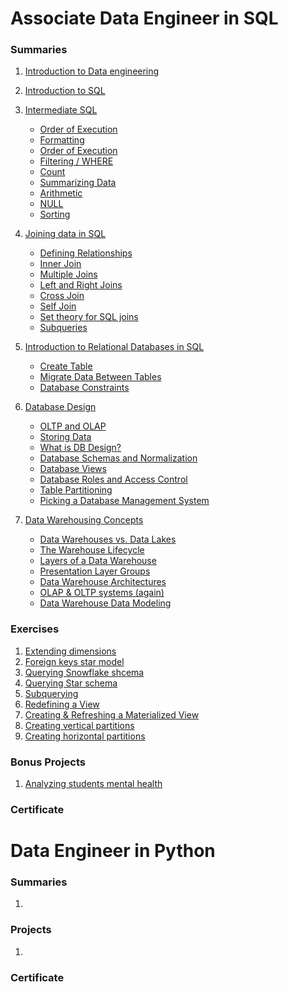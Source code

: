 # Associate Data Engineer in SQL
### Summaries
1. [Introduction to Data engineering](Courses/DE%20Asociate/1-Understanding%20DE/Understanding%20Data%20Engineering.md)

2. [Introduction to SQL](Courses/DE%20Asociate/2-Introduction%20to%20SQL/Intro%20to%20SQL.md)

3. [Intermediate SQL](Courses/DE%20Asociate/3-Intermediate%20SQL/Intermediate%20SQL.md)
    - [Order of Execution](Courses/DE%20Asociate/3-Intermediate%20SQL/Intermediate%20SQL.md#order-of-execution)
    - [Formatting](Courses/DE%20Asociate/3-Intermediate%20SQL/Intermediate%20SQL.md#formatting)
    - [Order of Execution](Courses/DE%20Asociate/3-Intermediate%20SQL/Intermediate%20SQL.md#order-of-execution)
    - [Filtering / WHERE](Courses/DE%20Asociate/3-Intermediate%20SQL/Intermediate%20SQL.md#filtering-/-where)
    - [Count](Courses/DE%20Asociate/3-Intermediate%20SQL/Intermediate%20SQL.md#count)
    - [Summarizing Data](Courses/DE%20Asociate/3-Intermediate%20SQL/Intermediate%20SQL.md#summarizing-data)
    - [Arithmetic](Courses/DE%20Asociate/3-Intermediate%20SQL/Intermediate%20SQL.md#arithmetic)
    - [NULL](Courses/DE%20Asociate/3-Intermediate%20SQL/Intermediate%20SQL.md#null)
    - [Sorting](Courses/DE%20Asociate/3-Intermediate%20SQL/Intermediate%20SQL.md#sorting)

4. [Joining data in SQL](Courses/DE%20Asociate/4-Joining%20data%20in%20SQL/Joining%20data%20in%20SQL.md)
    - [Defining Relationships](Courses/DE%20Asociate/4-Joining%20data%20in%20SQL/Joining%20data%20in%20SQL.md#defining-relationships)
    - [Inner Join](Courses/DE%20Asociate/4-Joining%20data%20in%20SQL/Joining%20data%20in%20SQL.md#inner-join)
    - [Multiple Joins](Courses/DE%20Asociate/4-Joining%20data%20in%20SQL/Joining%20data%20in%20SQL.md#multiple-joins)
    - [Left and Right Joins](Courses/DE%20Asociate/4-Joining%20data%20in%20SQL/Joining%20data%20in%20SQL.md#left-and-right-joins)
    - [Cross Join](Courses/DE%20Asociate/4-Joining%20data%20in%20SQL/Joining%20data%20in%20SQL.md#cross-join)
    - [Self Join](Courses/DE%20Asociate/4-Joining%20data%20in%20SQL/Joining%20data%20in%20SQL.md#self-join)
    - [Set theory for SQL joins](Courses/DE%20Asociate/4-Joining%20data%20in%20SQL/Joining%20data%20in%20SQL.md#set-theory-for-sql-joins)
    - [Subqueries](Courses/DE%20Asociate/4-Joining%20data%20in%20SQL/Joining%20data%20in%20SQL.md#subqueries)

5. [Introduction to Relational Databases in SQL](Courses/DE%20Asociate/5-Intro%20to%20RD%20in%20SQL/Intro%20to%20Relational%20Databases%20in%20SQL.md)
    - [Create Table](Courses/DE%20Asociate/5-Intro%20to%20RD%20in%20SQL/Intro%20to%20Relational%20Databases%20in%20SQL.md#create-table)
    - [Migrate Data Between Tables](Courses/DE%20Asociate/5-Intro%20to%20RD%20in%20SQL/Intro%20to%20Relational%20Databases%20in%20SQL.md#migrate-data-between-tables)
    - [Database Constraints](Courses/DE%20Asociate/5-Intro%20to%20RD%20in%20SQL/Intro%20to%20Relational%20Databases%20in%20SQL.md#database-constraints)

6. [Database Design](Courses/DE%20Asociate/6-DB%20design/Database%20Design.md)
    - [OLTP and OLAP](Courses/DE%20Asociate/6-DB%20design/Database%20Design.md#oltp-and-olap)
    - [Storing Data](Courses/DE%20Asociate/6-DB%20design/Database%20Design.md#storing-data)
    - [What is DB Design?](Courses/DE%20Asociate/6-DB%20design/Database%20Design.md#what-is-db-design)
    - [Database Schemas and Normalization](Courses/DE%20Asociate/6-DB%20design/Database%20Design.md#database-schemas-and-normalization)
    - [Database Views](Courses/DE%20Asociate/6-DB%20design/Database%20Design.md#database-views)
    - [Database Roles and Access Control](Courses/DE%20Asociate/6-DB%20design/Database%20Design.md#database-roles-and-access-control)
    - [Table Partitioning](Courses/DE%20Asociate/6-DB%20design/Database%20Design.md#table-partitioning)
    - [Picking a Database Management System](Courses/DE%20Asociate/6-DB%20design/Database%20Design.md#picking-a-database-management-system)

7. [Data Warehousing Concepts](Courses/DE%20Asociate/7-Data%20Warehousing/data-warehousing-concepts.md)
    - [Data Warehouses vs. Data Lakes](Courses/DE%20Asociate/7-Data%20Warehousing/data-warehousing-concepts.md#data-warehouses-vs-data-lakes)
    - [The Warehouse Lifecycle](Courses/DE%20Asociate/7-Data%20Warehousing/data-warehousing-concepts.md#the-warehouse-lifecycle)
    - [Layers of a Data Warehouse](Courses/DE%20Asociate/7-Data%20Warehousing/data-warehousing-concepts.md#layers-of-a-data-warehouse)
    - [Presentation Layer Groups](Courses/DE%20Asociate/7-Data%20Warehousing/data-warehousing-concepts.md#presentation-layer-groups)
    - [Data Warehouse Architectures](Courses/DE%20Asociate/7-Data%20Warehousing/data-warehousing-concepts.md#data-warehouse-architectures)
    - [OLAP & OLTP systems (again)](Courses/DE%20Asociate/7-Data%20Warehousing/data-warehousing-concepts.md#olap-and-oltp-systems)
    - [Data Warehouse Data Modeling](Courses/DE%20Asociate/7-Data%20Warehousing/data-warehousing-concepts.md#data-warehouse-data-modeling)

### Exercises
1. [Extending dimensions](Courses/DE%20Asociate/Exercises/extending-dimensions.md) <br>
2. [Foreign keys star model](Courses/DE%20Asociate/Exercises/foreign-keys-star-model.md) <br>
3. [Querying Snowflake shcema](Courses/DE%20Asociate/Exercises/querying-snowflake-schema.md) <br>
4. [Querying Star schema](Courses/DE%20Asociate/Exercises/querying-star-schema.md) <br>
5. [Subquerying](Courses/DE%20Asociate/Exercises/subquerying.md) <br>
6. [Redefining a View](Courses/DE%20Asociate/Exercises/redefining-a-view.md) <br>
7. [Creating & Refreshing a Materialized View](Courses/DE%20Asociate/Exercises/creating-and-refreshing-materialized-view.md) <br>
8. [Creating vertical partitions](Courses/DE%20Asociate/Exercises/creating-vertical-partitions.md) <br>
9. [Creating horizontal partitions](Courses/DE%20Asociate/Exercises/creating-horizontal-partitions.md) <br>

### Bonus Projects
1. [Analyzing students mental health](Courses/DE%20Asociate/Projects/analyzing-students-mental-health/exercise.md)

### Certificate


# Data Engineer in Python
### Summaries
1. 

### Projects
1. 

### Certificate
